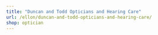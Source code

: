 ```yaml
---
title: "Duncan and Todd Opticians and Hearing Care"
url: /ellon/duncan-and-todd-opticians-and-hearing-care/
shop: optician
---
```

